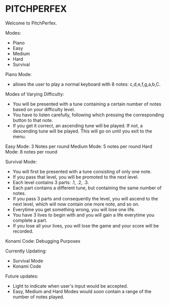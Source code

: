 # PITCHPERFEX
Welcome to PitchPerfex.

Modes:
- Piano
- Easy
- Medium
- Hard
- Survival

Piano Mode:
- allows the user to play a normal keyboard with 8 notes: c,d,e,f,g,a,b,C.

Modes of Varying Difficulty:
- You will be presented with a tune containing a certain number of notes based on your difficulty level. 
- You have to listen carefully, following which pressing the corresponding button to that note. 
- If you get it correct, an ascending tune will be played. If not, a descending tune will be played. This will go on until you exit to the menu.

Easy Mode: 3 Notes per round
Medium Mode: 5 notes per round
Hard Mode: 8 notes per round

Survival Mode:
- You will first be presented with a tune consisting of only one note. 
- If you pass that level, you will be promoted to the next level. 
- Each level contains 3 parts: .1, .2, .3. 
- Each part contains a different tune, but containing the same number of notes. 
- If you pass 3 parts and consequently the level, you will ascend to the next level, which will now contain one more note, and so on. 
- Everytime you get something wrong, you will lose one life. 
- You have 3 lives to begin with and you will gain a life everytime you complete a part. 
- If you lose all your lives, you will lose the game and your score will be recorded.

Konami Code: Debugging Purposes

Currently Updating:
- Survival Mode
- Konami Code

Future updates:
- Light to indicate when user's input would be accepted.
- Easy, Medium and Hard Modes would soon contain a range of the number of notes played.

